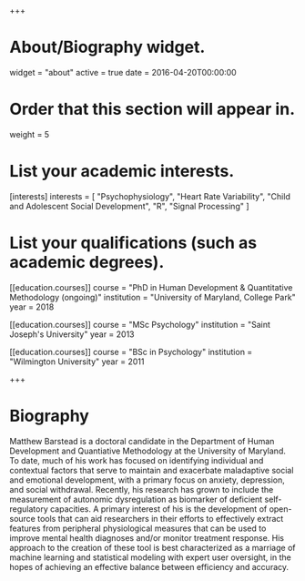 +++
# About/Biography widget.
widget = "about"
active = true
date = 2016-04-20T00:00:00

# Order that this section will appear in.
weight = 5

# List your academic interests.
[interests]
  interests = [
    "Psychophysiology",
    "Heart Rate Variability",
    "Child and Adolescent Social Development", 
    "R", 
    "Signal Processing"
  ]

# List your qualifications (such as academic degrees).
[[education.courses]]
  course = "PhD in Human Development & Quantitative Methodology (ongoing)"
  institution = "University of Maryland, College Park"
  year = 2018

[[education.courses]]
  course = "MSc Psychology"
  institution = "Saint Joseph's University"
  year = 2013

[[education.courses]]
  course = "BSc in Psychology"
  institution = "Wilmington University"
  year = 2011
 
+++

# Biography

Matthew Barstead is a doctoral candidate in the Department of Human Development and Quantiative Methodology at the University of Maryland. To date, much of his work has focused on identifying individual and contextual factors that serve to maintain and exacerbate maladaptive social and emotional development, with a primary focus on anxiety, depression, and social withdrawal. Recently, his research has grown to include the measurement of autonomic dysregulation as biomarker of deficient self-regulatory capacities. A primary interest of his is the development of open-source tools that can aid researchers in their efforts to effectively extract features from peripheral physiological measures that can be used to improve mental health diagnoses and/or monitor treatment response. His approach to the creation of these tool is best characterized as a marriage of machine learning and statistical modeling with expert user oversight, in the hopes of achieving an effective balance between efficiency and accuracy. 